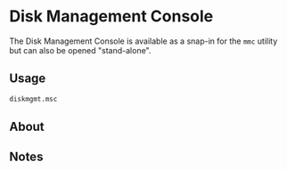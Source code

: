 # Disk Management Console

The Disk Management Console is available as a snap-in for the `mmc` utility but
can also be opened "stand-alone".

## Usage

```cmd
diskmgmt.msc
```

## About

## Notes
